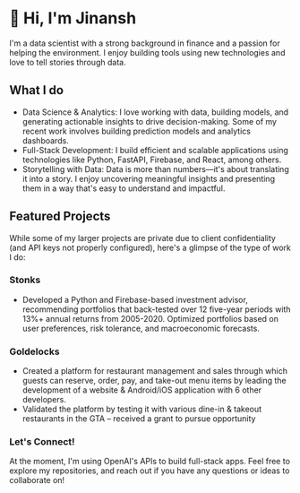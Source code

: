 # 👋 Hi, I'm Jinansh

I'm a data scientist with a strong background in finance and a passion for helping the environment. I enjoy building tools using new technologies and love to tell stories through data.

## What I do
- Data Science & Analytics: I love working with data, building models, and generating actionable insights to drive decision-making. Some of my recent work involves building prediction models and analytics dashboards.
- Full-Stack Development: I build efficient and scalable applications using technologies like Python, FastAPI, Firebase, and React, among others.
- Storytelling with Data: Data is more than numbers—it's about translating it into a story. I enjoy uncovering meaningful insights and presenting them in a way that's easy to understand and impactful.

## Featured Projects
While some of my larger projects are private due to client confidentiality (and API keys not properly configured), here's a glimpse of the type of work I do:
### Stonks
- Developed a Python and Firebase-based investment advisor, recommending portfolios that back-tested over 12 five-year periods with 13%+ annual returns from 2005-2020. Optimized portfolios based on user preferences, risk tolerance, and macroeconomic forecasts.
### Goldelocks
- Created a platform for restaurant management and sales through which guests can reserve, order, pay, and take-out menu items by leading the development of a website & Android/iOS application with 6 other developers.
- Validated the platform by testing it with various dine-in & takeout restaurants in the GTA – received a grant to pursue opportunity

### Let's Connect!
At the moment, I'm using OpenAI's APIs to build full-stack apps. Feel free to explore my repositories, and reach out if you have any questions or ideas to collaborate on!

<!--
**jshah98/jshah98** is a ✨ _special_ ✨ repository because its `README.md` (this file) appears on your GitHub profile.

Here are some ideas to get you started:

- 🔭 I’m currently working on ...
- 🌱 I’m currently learning ...
- 👯 I’m looking to collaborate on ...
- 🤔 I’m looking for help with ...
- 💬 Ask me about ...
- 📫 How to reach me: ...
- 😄 Pronouns: ...
- ⚡ Fun fact: ...
-->
